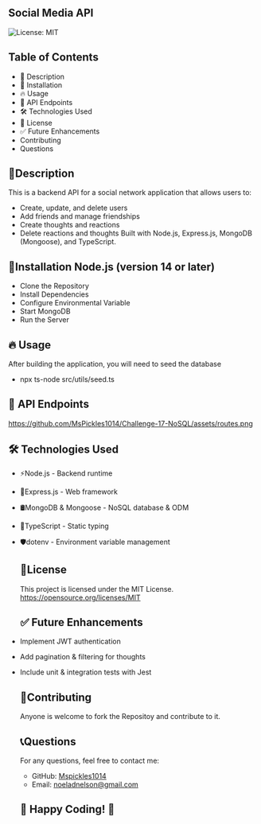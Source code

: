 
  ## Social Media API
  ![License: MIT](https://img.shields.io/badge/License-MIT-yellow.svg)

  ## Table of Contents
  - 📜 Description
  - 🚀 Installation
  - 🔥 Usage
  - 📡 API Endpoints
  - 🛠 Technologies Used
  - 📜 License
  - ✅ Future Enhancements
  - Contributing
  - Questions
  
  ## 📌Description
  This is a backend API for a social network application that allows users to:
  - Create, update, and delete users
  - Add friends and manage friendships
  - Create thoughts and reactions
  - Delete reactions and thoughts
Built with Node.js, Express.js, MongoDB (Mongoose), and TypeScript.

  ## 🚀Installation Node.js (version 14 or later)
  - Clone the Repository
  - Install Dependencies
  - Configure Environmental Variable
  - Start MongoDB
  - Run the Server

  ## 🔥 Usage
  After building the application, you will need to seed the database
  - npx ts-node src/utils/seed.ts
  ## 📡 API Endpoints
https://github.com/MsPickles1014/Challenge-17-NoSQL/assets/routes.png
  ## 🛠 Technologies Used
- ⚡Node.js -  Backend runtime
- 🔧Express.js -  Web framework
- 🛢MongoDB & Mongoose -  NoSQL database & ODM
- 🔵TypeScript -  Static typing
- 🛡dotenv -  Environment variable management
  
  ## 📜License
  This project is licensed under the MIT License. https://opensource.org/licenses/MIT
    
  ## ✅ Future Enhancements  
- Implement JWT authentication
- Add pagination & filtering for thoughts
- Include unit & integration tests with Jest
  ## 🤝Contributing
  Anyone is welcome to fork the Repositoy  and contribute to it. 

  ## 📞Questions
  For any questions, feel free to contact me:
  - GitHub: [Mspickles1014](https://github.com/Mspickles1014)
  - Email: [noeladnelson@gmail.com](mailto:noeladnelson@gmail.com)
 
  ## 🎉 Happy Coding! 🚀
      
